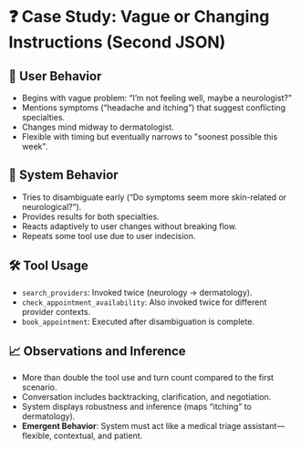 
# ❓ Case Study: Vague or Changing Instructions (Second JSON)

## 🧍 User Behavior
- Begins with vague problem: “I’m not feeling well, maybe a neurologist?”
- Mentions symptoms (“headache and itching”) that suggest conflicting specialties.
- Changes mind midway to dermatologist.
- Flexible with timing but eventually narrows to "soonest possible this week".

## 🤖 System Behavior
- Tries to disambiguate early (“Do symptoms seem more skin-related or neurological?”).
- Provides results for both specialties.
- Reacts adaptively to user changes without breaking flow.
- Repeats some tool use due to user indecision.

## 🛠️ Tool Usage
- `search_providers`: Invoked twice (neurology → dermatology).
- `check_appointment_availability`: Also invoked twice for different provider contexts.
- `book_appointment`: Executed after disambiguation is complete.

## 📈 Observations and Inference
- More than double the tool use and turn count compared to the first scenario.
- Conversation includes backtracking, clarification, and negotiation.
- System displays robustness and inference (maps “itching” to dermatology).
- **Emergent Behavior**: System must act like a medical triage assistant—flexible, contextual, and patient.


